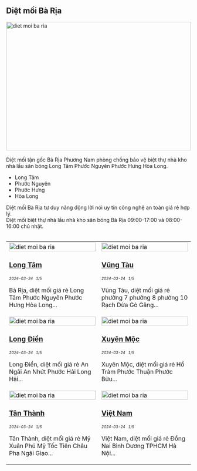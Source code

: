 <div class="FAQPage Table">
	<div class="Question cssSelector" id="#diệt-mối-giá-rẻ-br">
		<h2 class="name">Diệt mối Bà Rịa</h2>
		<div class="Answer">
			<p class="text">
				<img src="https://wiki.thuongmai.blog/images/news/ba-ria.jpg" width="100%" height="350px" alt="diet moi ba ria"/><br><br>
				Diệt mối tận gốc Bà Rịa Phương Nam phòng chống bảo vệ biệt thự nhà kho nhà lầu sân bóng Long Tâm Phước Nguyên Phước Hưng Hòa Long.
				<ul>
					<li>Long Tâm</li>
					<li>Phước Nguyên</li>
					<li>Phước Hưng</li>
					<li>Hòa Long</li>
				</ul>
				Diệt mối Bà Rịa tư duy năng động lời nói uy tín công nghệ an toàn giá rẻ hợp lý.<br>
				Diệt mối biệt thự nhà lầu nhà kho sân bóng Bà Rịa 09:00-17:00 và 08:00-16:00 chủ nhật.<br><br>
				<table style="width: 100%;">
					<tr>
						<td style="width: 50%;">
							<img class="image" src="https://wiki.thuongmai.blog/images/dietmoi/baria/biet-thu-anh-tinh-long-tam.jpg" width="100%;" alt="diet moi ba ria"/>
							<h3><a href="dietmoi/baria/diet-moi-tan-goc-ba-ria-biet-thu-long-tam.html" title="diệt mối bà rịa" target="_blank">Long Tâm</a></h3>
							<div style="font-size: 10px;"><i>2024-03-24</i> &nbsp; <i>1/5</i></div>
							<p>Bà Rịa, diệt mối giá rẻ Long Tâm Phước Nguyên Phước Hưng Hòa Long...</p>
						</td>
						<td style="width: 50%;">
							<a href="https://www.youtube.com/watch?feature=player_embedded&v=oYC5GcwmA-A" title="diệt mối bà rịa" target="_blank">
								<img class="image" src="https://wiki.thuongmai.blog/images/news/vung-tau.jpg" width="100%;" alt="diet moi ba ria"/>
							</a>
							<h3><a href="dietmoi/vungtau/diet-moi-tan-goc-vung-tau.html" title="diệt mối bà rịa" target="_blank">Vũng Tàu</a></h3>
							<div style="font-size: 10px;"><i>2024-03-24</i> &nbsp; <i>1/5</i></div>
							<p>Vũng Tàu, diệt mối giá rẻ phường 7 phường 8 phường 10 Rạch Dừa Gò Găng...</p>
						</td>
					</tr>
					<tr>
						<td style="width: 50%;">
							<a href="https://www.youtube.com/watch?feature=player_embedded&v=NdnM76vA60c" title="diệt mối bà rịa" target="_blank">
								<img class="image" src="https://wiki.thuongmai.blog/images/news/long-dien.jpg" width="100%;" alt="diet moi ba ria"/>
							</a>
							<h3><a href="dietmoi/longdien/diet-moi-tan-goc-long-dien.html" title="diệt mối bà rịa" target="_blank">Long Điền</a></h3>
							<div style="font-size: 10px;"><i>2024-03-24</i> &nbsp; <i>1/5</i></div>
							<p>Long Điền, diệt mối giá rẻ An Ngãi An Nhứt Phước Hải Long Hải...</p>
						</td>
						<td style="width: 50%;">
							<a href="https://www.youtube.com/watch?feature=player_embedded&v=HcvvQ1VttEk" title="diệt mối bà rịa" target="_blank">
								<img class="image" src="https://wiki.thuongmai.blog/images/news/xuyen-moc.jpg" width="100%;" alt="diet moi ba ria"/>
							</a>
							<h3><a href="dietmoi/xuyenmoc/diet-moi-tan-goc-xuyen-moc.html" title="diệt mối bà rịa" target="_blank">Xuyên Mộc</a></h3>
							<div style="font-size: 10px;"><i>2024-03-24</i> &nbsp; <i>1/5</i></div>
							<p>Xuyên Mộc, diệt mối giá rẻ Hồ Tràm Phước Thuận Phước Bửu...</p>
						</td>
					</tr>
					<tr>
						<td style="width: 50%;">
							<a href="https://www.youtube.com/watch?feature=player_embedded&v=MUwK7OgAGaI" title="diệt mối bà rịa" target="_blank">
								<img class="image" src="https://wiki.thuongmai.blog/images/news/tan-thanh.jpg" width="100%;" alt="diet moi ba ria"/>
							</a>
							<h3><a href="dietmoi/tanthanh/diet-moi-tan-goc-tan-thanh.html" title="diệt mối bà rịa" target="_blank">Tân Thành</a></h3>
							<div style="font-size: 10px;"><i>2024-03-24</i> &nbsp; <i>1/5</i></div>
							<p>Tân Thành, diệt mối giá rẻ Mỹ Xuân Phú Mỹ Tốc Tiên Châu Pha Ngãi Giao...</p>
						</td>
						<td style="width: 50%;">
							<a href="https://www.youtube.com/watch?feature=player_embedded&v=5QEjyIOQnLY" title="diệt mối bà rịa" target="_blank">
								<img class="image" src="https://wiki.thuongmai.blog/images/news/viet-nam.jpg" width="100%;" alt="diet moi ba ria"/>
							</a>
							<h3><a href="dietmoi/vietnam/diet-moi-tan-goc-viet-nam.html" title="diệt mối bà rịa" target="_blank">Việt Nam</a></h3>
							<div style="font-size: 10px;"><i>2024-03-24</i> &nbsp; <i>1/5</i></div>
							<p>Việt Nam, diệt mối giá rẻ Đồng Nai Bình Dương TPHCM Hà Nội...</p>
						</td>
					</tr>
				</table>
			</p>
		</div>
	</div>
</div>
